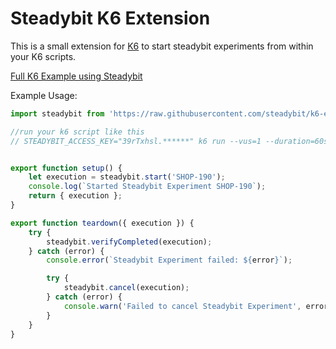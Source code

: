# Steadybit K6 Extension

This is a small extension for [K6](https://k6.io) to start steadybit experiments from within your K6 scripts.

[Full K6 Example using Steadybit](https://github.com/steadybit/examples/tree/main/loadtest/k6-start-experiment)

Example Usage:
```javascript
import steadybit from 'https://raw.githubusercontent.com/steadybit/k6-extension/v1.0.0/index.js';

//run your k6 script like this
// STEADYBIT_ACCESS_KEY="39rTxhsl.******" k6 run --vus=1 --duration=60s script.js


export function setup() {
    let execution = steadybit.start('SHOP-190');
    console.log(`Started Steadybit Experiment SHOP-190`);
    return { execution };
}

export function teardown({ execution }) {
    try {
        steadybit.verifyCompleted(execution);
    } catch (error) {
        console.error(`Steadybit Experiment failed: ${error}`);

        try {
            steadybit.cancel(execution);
        } catch (error) {
            console.warn('Failed to cancel Steadybit Experiment', error);
        }
    }
}
```
